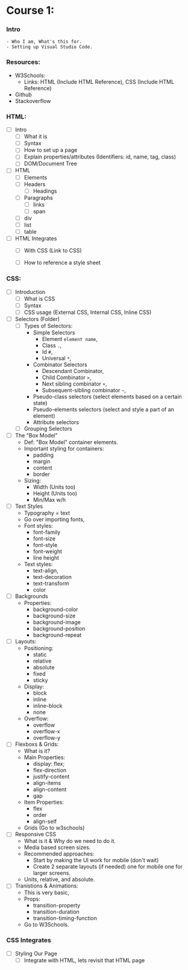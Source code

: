 
Course 1:
====
### Intro
    - Who I am, What's this for.
    - Setting up Visual Studio Code.

### Resources: 
- W3Schools: 
   - Links: HTML (Include HTML Reference), CSS (Include HTML Reference)
- Github
- Stackoverflow

### HTML:
- [ ] Intro
    - [ ] What it is
    - [ ] Syntax
    - [ ] How to set up a page
    - [ ] Explain properties/attributes (Identifiers: id, name, tag, class)
    - [ ] DOM/Document Tree
- [ ] HTML
    - [ ] Elements
    - [ ] Headers
        - [ ] Headings
    - [ ] Paragraphs
        - [ ] links
        - [ ] span
    - [ ] div
    - [ ] list
    - [ ] table
- [ ] HTML Integrates
    - [ ] With CSS (Link to CSS)
    - [ ] How to reference a style sheet


### CSS:
- [ ] Introduction
    - [ ] What is CSS
    - [ ] Syntax
    - [ ] CSS usage (External CSS, Internal CSS, Inline CSS)
- [ ] Selectors (Folder)
    - [ ] Types of Selectors:
        - Simple Selectors
            - Element `element name`,
            - Class `.`,
            - Id `#`,
            - Universal `*`,
        - Combinator Selectors
            - Descendant Combinator,
            - Child Combinator `>`,
            - Next sibling combinator `+`,
            - Subsequent-sibling combinator `~`,
        - Pseudo-class selectors (select elements based on a certain state)
        - Pseudo-elements selectors (select and style a part of an element)
        - Attribute selectors
    - [ ] Grouping Selectors
- [ ] The "Box Model"
    - Def: "Box Model" container elements.
    - Important styling for containers:
        - padding
        - margin
        - content
        - border
    - Sizing:
        - Width (Units too)
        - Height (Units too)
        - Min/Max w/h
- [ ] Text Styles
    - Typography = text
    - Go over importing fonts, 
    - Font styles:
        - font-family
        - font-size
        - font-style
        - font-weight
        - line height
    - Text styles:
        - text-align,
        - text-decoration
        - text-transform
        - color
- [ ] Backgrounds
    - Properties:
        - background-color
        - background-size
        - background-image
        - background-position
        - background-repeat
- [ ] Layouts:
    - Positioning:
        - static
        - relative
        - absolute
        - fixed
        - sticky
    - Display:
        - block
        - inline
        - inline-block
        - none
    - Overflow:
        - overflow
        - overflow-x
        - overflow-y
- [ ] Flexboxs & Grids:
    - What is it?
    - Main Properties:
        - display: flex;
        - flex-direction
 		- justify-content
 		- align-items
 		- align-content
 		- gap
    - Item Properties:
 		- flex
 		- order
 		- align-self
    - Grids (Go to w3schools)
- [ ] Responsive CSS
    - What is it & Why do we need to do it.
    - Media based screen sizes.
    - Recommended approaches:
        - Start by making the UI work for mobile (don't wait)
        - Create 2 separate layouts (if needed) one for mobile one for larger screens.
    - Units, relative, and absolute.
- [ ] Tranistions & Animations:
    - This is very basic,
    - Props:
 		- transition-property
 		- transition-duration
 		- transition-timing-function
    - Go to W3Schools.
### CSS Integrates
- [ ] Styling Our Page
    - [ ] Integrate with HTML, lets revisit that HTML page
